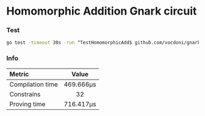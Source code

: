 # Homomorphic Addition Gnark circuit

### Test
```sh
go test -timeout 30s -run ^TestHomomorphicAdd$ github.com/vocdoni/gnark-crypto-primitives/hadd -v -count=1
```

### Info
| Metric | Value |
|:---|:---:|
| Compilation time | 469.666µs |
| Constrains | 32 |
| Proving time | 716.417µs |
